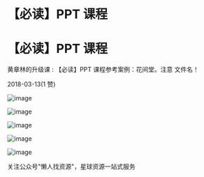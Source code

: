 # 【必读】PPT 课程

# 【必读】PPT 课程

黄章林的升级课 : 【必读】PPT 课程参考案例：花间堂。注意 文件名！

2018-03-13(1 赞)

![image](img/Image_243.png)

![image](img/Image_244.png)

![image](img/Image_245.png)

![image](img/Image_246.png)

![image](img/Image_247.png)

关注公众号"懒人找资源"，星球资源一站式服务